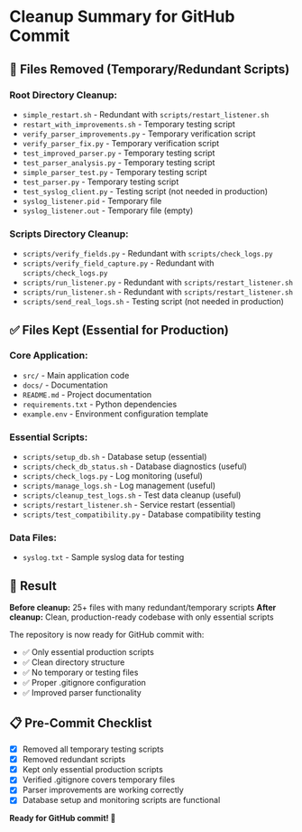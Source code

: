 # Cleanup Summary for GitHub Commit

## 🧹 Files Removed (Temporary/Redundant Scripts)

### Root Directory Cleanup:
- `simple_restart.sh` - Redundant with `scripts/restart_listener.sh`
- `restart_with_improvements.sh` - Temporary testing script
- `verify_parser_improvements.py` - Temporary verification script
- `verify_parser_fix.py` - Temporary verification script
- `test_improved_parser.py` - Temporary testing script
- `test_parser_analysis.py` - Temporary testing script
- `simple_parser_test.py` - Temporary testing script
- `test_parser.py` - Temporary testing script
- `test_syslog_client.py` - Testing script (not needed in production)
- `syslog_listener.pid` - Temporary file
- `syslog_listener.out` - Temporary file (empty)

### Scripts Directory Cleanup:
- `scripts/verify_fields.py` - Redundant with `scripts/check_logs.py`
- `scripts/verify_field_capture.py` - Redundant with `scripts/check_logs.py`
- `scripts/run_listener.py` - Redundant with `scripts/restart_listener.sh`
- `scripts/run_listener.sh` - Redundant with `scripts/restart_listener.sh`
- `scripts/send_real_logs.sh` - Testing script (not needed in production)

## ✅ Files Kept (Essential for Production)

### Core Application:
- `src/` - Main application code
- `docs/` - Documentation
- `README.md` - Project documentation
- `requirements.txt` - Python dependencies
- `example.env` - Environment configuration template

### Essential Scripts:
- `scripts/setup_db.sh` - Database setup (essential)
- `scripts/check_db_status.sh` - Database diagnostics (useful)
- `scripts/check_logs.py` - Log monitoring (useful)
- `scripts/manage_logs.sh` - Log management (useful)
- `scripts/cleanup_test_logs.sh` - Test data cleanup (useful)
- `scripts/restart_listener.sh` - Service restart (essential)
- `scripts/test_compatibility.py` - Database compatibility testing

### Data Files:
- `syslog.txt` - Sample syslog data for testing

## 🎯 Result

**Before cleanup:** 25+ files with many redundant/temporary scripts
**After cleanup:** Clean, production-ready codebase with only essential scripts

The repository is now ready for GitHub commit with:
- ✅ Only essential production scripts
- ✅ Clean directory structure
- ✅ No temporary or testing files
- ✅ Proper .gitignore configuration
- ✅ Improved parser functionality

## 📋 Pre-Commit Checklist

- [x] Removed all temporary testing scripts
- [x] Removed redundant scripts
- [x] Kept only essential production scripts
- [x] Verified .gitignore covers temporary files
- [x] Parser improvements are working correctly
- [x] Database setup and monitoring scripts are functional

**Ready for GitHub commit! 🚀** 